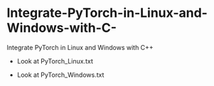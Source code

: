 # Integrate-PyTorch-in-Linux-and-Windows-with-C-
Integrate PyTorch in Linux and Windows with C++

- Look at PyTorch_Linux.txt

- Look at PyTorch_Windows.txt
